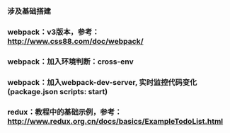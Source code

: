 ### 涉及基础搭建

### webpack：v3版本，参考：http://www.css88.com/doc/webpack/
### webpack：加入环境判断：cross-env
### webpack：加入webpack-dev-server, 实时监控代码变化(package.json scripts: start)
### redux：教程中的基础示例，参考：http://www.redux.org.cn/docs/basics/ExampleTodoList.html